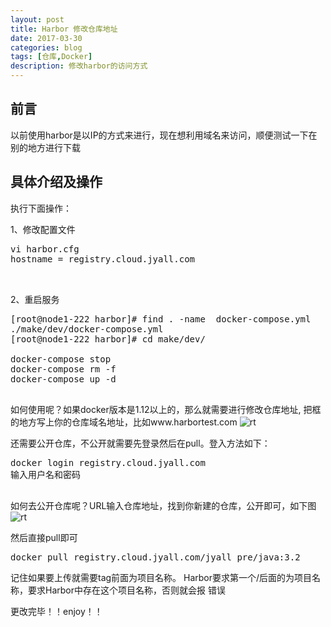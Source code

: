 ```yaml
---
layout: post
title: Harbor 修改仓库地址
date: 2017-03-30
categories: blog
tags: [仓库,Docker]
description: 修改harbor的访问方式
---
```



## 前言

以前使用harbor是以IP的方式来进行，现在想利用域名来访问，顺便测试一下在别的地方进行下载

## 具体介绍及操作

执行下面操作：

1、修改配置文件
<pre>
vi harbor.cfg
hostname = registry.cloud.jyall.com


</pre>
2、重启服务
<pre>
[root@node1-222 harbor]# find . -name  docker-compose.yml
./make/dev/docker-compose.yml
[root@node1-222 harbor]# cd make/dev/

docker-compose stop
docker-compose rm -f
docker-compose up -d

</pre>

如何使用呢？如果docker版本是1.12以上的，那么就需要进行修改仓库地址, 把框的地方写上你的仓库域名地址，比如www.harbortest.com
![rt](http://7xwp9m.com1.z0.glb.clouddn.com/I1.png_jixuege)

还需要公开仓库，不公开就需要先登录然后在pull。登入方法如下：

<pre>
docker login registry.cloud.jyall.com 
输入用户名和密码

</pre>
如何去公开仓库呢？URL输入仓库地址，找到你新建的仓库，公开即可，如下图
![rt](http://7xwp9m.com1.z0.glb.clouddn.com/写的.png_jixuege)

然后直接pull即可
<pre>
docker pull registry.cloud.jyall.com/jyall_pre/java:3.2
</pre>
记住如果要上传就需要tag前面为项目名称。
Harbor要求第一个/后面的为项目名称，要求Harbor中存在这个项目名称，否则就会报 错误

更改完毕！！enjoy！！

